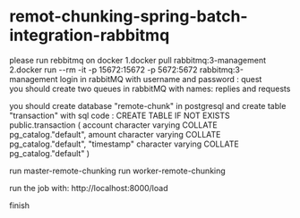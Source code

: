 # remot-chunking-spring-batch-integration-rabbitmq

please run rebbitmq on docker 
  1.docker pull rabbitmq:3-management
  2.docker run --rm -it -p 15672:15672 -p 5672:5672 rabbitmq:3-management
login in rabbitMQ with username and password : quest  
you should create two queues in rabbitMQ with names: replies and requests

you should create database "remote-chunk" in postgresql
and create table "transaction" with sql code : 
CREATE TABLE IF NOT EXISTS public.transaction
(
    account character varying COLLATE pg_catalog."default",
    amount character varying COLLATE pg_catalog."default",
    "timestamp" character varying COLLATE pg_catalog."default"
)

run master-remote-chunking
run worker-remote-chunking

run the job with:
http://localhost:8000/load

finish
  
